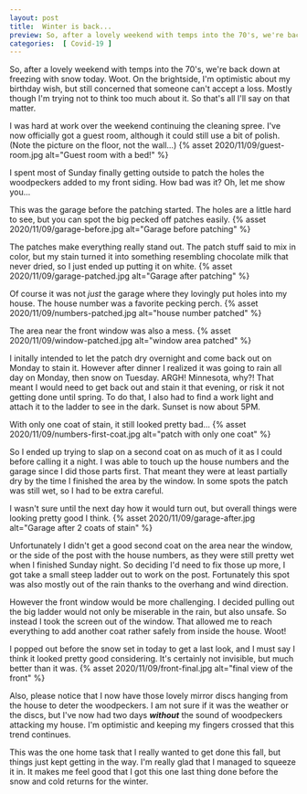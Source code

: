 ```yaml
---
layout: post
title:  Winter is back...
preview: So, after a lovely weekend with temps into the 70's, we're back down at freezing with snow today. Woot. On the brightside, I'm optimistic about my birthday wish, but still concerned that someone can't accept a loss. Mostly though I'm trying not to think too much about it. So that's all I'll say on that matter.
categories:  [ Covid-19 ]
---
```


So, after a lovely weekend with temps into the 70's, we're back down at freezing with snow today. Woot. On the brightside, I'm optimistic about my birthday wish, but still concerned that someone can't accept a loss. Mostly though I'm trying not to think too much about it. So that's all I'll say on that matter.

I was hard at work over the weekend continuing the cleaning spree. I've now officially got a guest room, although it could still use a bit of polish. (Note the picture on the floor, not the wall...)
{% asset 2020/11/09/guest-room.jpg alt="Guest room with a bed!" %}

I spent most of Sunday finally getting outside to patch the holes the woodpeckers added to my front siding. How bad was it? Oh, let me show you...

This was the garage before the patching started. The holes are a little hard to see, but you can spot the big pecked off patches easily.
{% asset 2020/11/09/garage-before.jpg alt="Garage before patching" %}

The patches make everything really stand out. The patch stuff said to mix in color, but my stain turned it into something resembling chocolate milk that never dried, so I just ended up putting it on white.
{% asset 2020/11/09/garage-patched.jpg alt="Garage after patching" %}

Of course it was not *just* the garage where they lovingly put holes into my house. The house number was a favorite pecking perch.
{% asset 2020/11/09/numbers-patched.jpg alt="house number patched" %}

The area near the front window was also a mess. 
{% asset 2020/11/09/window-patched.jpg alt="window area patched" %}

I initally intended to let the patch dry overnight and come back out on Monday to stain it. However after dinner I realized it was going to rain all day on Monday, then snow on Tuesday. ARGH! Minnesota, why?! That meant  I would need to get back out and stain it that evening, or risk it not getting done until spring. To do that, I also had to find a work light and attach it to the ladder to see in the dark. Sunset is now about 5PM. 

With only one coat of stain, it still looked pretty bad... 
{% asset 2020/11/09/numbers-first-coat.jpg alt="patch with only one coat" %}

So I ended up trying to slap on a second coat on as much of it as I could before calling it a night. I was able to touch up the house numbers and the garage since I did those parts first. That meant they were at least partially dry by the time I finished the area by the window. In some spots the patch was still wet, so I had to be extra careful.

I wasn't sure until the next day how it would turn out, but overall things were looking pretty good I think.
{% asset 2020/11/09/garage-after.jpg alt="Garage after 2 coats of stain" %}

Unfortunately I didn't get a good second coat on the area near the window, or the side of the post with the house numbers, as they were still pretty wet when I finished Sunday night. So deciding I'd need to fix those up more, I got take a small steep ladder out to work on the post. Fortunately this spot was also mostly out of the rain thanks to the overhang and wind direction. 

However the front window would be more challenging. I decided pulling out the big ladder would not only be miserable in the rain, but also unsafe. So instead I took the screen out of the window. That allowed me to reach everything to add another coat rather safely from inside the house. Woot!

I popped out before the snow set in today to get a last look, and I must say I think it looked pretty good considering. It's certainly not invisible, but much better than it was.
{% asset 2020/11/09/front-final.jpg alt="final view of the front" %}

Also, please notice that I now have those lovely mirror discs hanging from the house to deter the woodpeckers. I am not sure if it was the weather or the discs, but I've now had two days __*without*__ the sound of woodpeckers attacking my house. I'm optimistic and keeping my fingers crossed that this trend continues. 

This was the one home task that I really wanted to get done this fall, but things just kept getting in the way. I'm really glad that I managed to squeeze it in. It makes me feel good that I got this one last thing done before the snow and cold returns for the winter.

